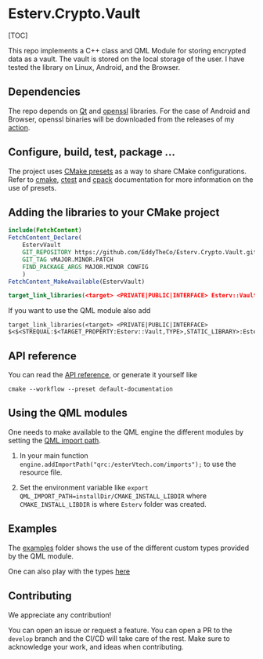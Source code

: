 # Esterv.Crypto.Vault

[TOC]

This repo implements a C++ class and QML Module for storing encrypted data as a vault. 
The vault is stored on the local storage of the user.
I have tested the library on Linux, Android, and the Browser.

## Dependencies

The repo depends on [Qt](https://doc.qt.io/) and [openssl](https://www.openssl.org/) libraries.
For the case of Android and Browser, openssl binaries will be downloaded from the releases of my [action](https://github.com/EddyTheCo/install-openssl-action).

## Configure, build, test, package ...
 
The project uses [CMake presets](https://cmake.org/cmake/help/latest/manual/cmake-presets.7.html) as a way to share CMake configurations.
Refer to [cmake](https://cmake.org/cmake/help/latest/manual/cmake.1.html), [ctest](https://cmake.org/cmake/help/latest/manual/ctest.1.html) and [cpack](https://cmake.org/cmake/help/latest/manual/cpack.1.html) documentation for more information on the use of presets.

## Adding the libraries to your CMake project 

```CMake
include(FetchContent)
FetchContent_Declare(
	EstervVault
	GIT_REPOSITORY https://github.com/EddyTheCo/Esterv.Crypto.Vault.git
	GIT_TAG vMAJOR.MINOR.PATCH 
	FIND_PACKAGE_ARGS MAJOR.MINOR CONFIG  
	)
FetchContent_MakeAvailable(EstervVault)

target_link_libraries(<target> <PRIVATE|PUBLIC|INTERFACE> Esterv::Vault)
```
If you want to use the QML module also add
```
target_link_libraries(<target> <PRIVATE|PUBLIC|INTERFACE> $<$<STREQUAL:$<TARGET_PROPERTY:Esterv::Vault,TYPE>,STATIC_LIBRARY>:Esterv::Vaultplugin>)
```

## API reference

You can read the [API reference](https://eddytheco.github.io/Esterv.Crypto.Vault/), or generate it yourself like
```
cmake --workflow --preset default-documentation
```

## Using the QML modules

One needs to  make available to the QML engine the different modules by setting the [QML import path](https://doc.qt.io/qt-6/qtqml-syntax-imports.html#qml-import-path).

1. In your main function `engine.addImportPath("qrc:/esterVtech.com/imports");` to use the resource file. 

2. Set the environment variable like `export QML_IMPORT_PATH=installDir/CMAKE_INSTALL_LIBDIR`  where `CMAKE_INSTALL_LIBDIR` is where `Esterv` folder was created.

## Examples

The [examples](examples) folder shows the use of the different custom types provided by the QML module.

One can also play with the types [here](https://eddytheco.github.io/qmlonline/?example_url=vault)


## Contributing

We appreciate any contribution!

You can open an issue or request a feature.
You can open a PR to the `develop` branch and the CI/CD will take care of the rest.
Make sure to acknowledge your work, and ideas when contributing.
